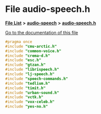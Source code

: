 

# File audio-speech.h

[**File List**](files.md) **>** [**audio-speech**](dir_3f959236e5b642d039994a38a6e55324.md) **>** [**audio-speech.h**](audio-speech_8h.md)

[Go to the documentation of this file](audio-speech_8h.md)


```C++
#pragma once
#include "cmu-arctic.h"
#include "common-voice.h"
#include "crema-d.h"
#include "esc.h"
#include "gtzan.h"
#include "librispeech.h"
#include "lj-speech.h"
#include "speech-commands.h"
#include "tedlium.h"
#include "timit.h"
#include "urban-sound.h"
#include "vctk.h"
#include "vox-celeb.h"
#include "yes-no.h"
```


